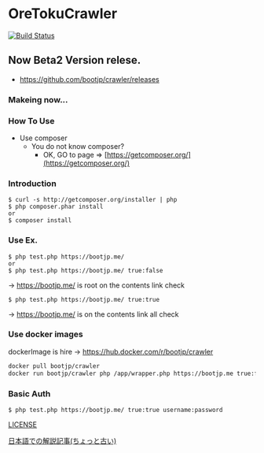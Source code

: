 # OreTokuCrawler

[![Build Status](https://travis-ci.org/bootjp/crawler.svg?branch=master)](https://travis-ci.org/bootjp/crawler)

## Now Beta2 Version relese.
* https://github.com/bootjp/crawler/releases

### Makeing now...

### How To Use

* Use composer
  + You do not know composer?
    - OK, GO to page => [https://getcomposer.org/](https://getcomposer.org/)
  
### Introduction
```shell
$ curl -s http://getcomposer.org/installer | php
$ php composer.phar install
or
$ composer install
```
### Use Ex.
```shell
$ php test.php https://bootjp.me/
or
$ php test.php https://bootjp.me/ true:false
```
-> https://bootjp.me/ is root on the contents link check
```shell
$ php test.php https://bootjp.me/ true:true
```
-> https://bootjp.me/ is on the contents link all check  

### Use docker images 

dockerImage is hire -> https://hub.docker.com/r/bootjp/crawler


```bash
docker pull bootjp/crawler
docker run bootjp/crawler php /app/wrapper.php https://bootjp.me true:false
```

### Basic Auth
```shell
$ php test.php https://bootjp.me/ true:true username:password
```
[LICENSE](https://github.com/bootjp/crawler/blob/master/LICENSE)

[日本語での解説記事(ちょっと古い)](https://bootjp.me/2015/03/14/%E5%8D%98%E8%AA%9E-or-404%E3%82%A8%E3%83%A9%E3%83%BCsoft%E5%90%AB%E3%82%80%E3%83%81%E3%82%A7%E3%83%83%E3%82%AB%E3%83%BC%E4%BD%9C%E3%81%A3%E3%81%9F%E3%81%9E-%E4%BB%96%E5%A0%B1%E5%91%8A%E7%AD%89/)